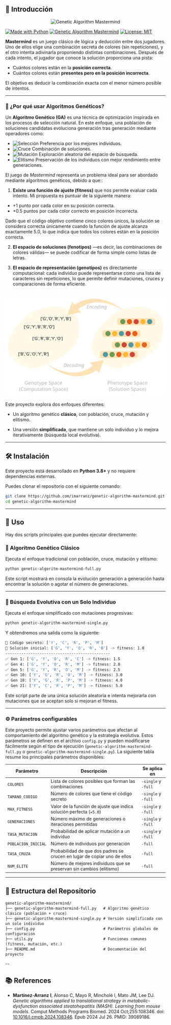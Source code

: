 
## 🧠 Introducción

<p align="center">
  <img src="https://repository-images.githubusercontent.com/978594808/a7188d90-0f10-4267-9b4b-7c7b03b98a0c" alt="Genetic Algorithm Mastermind">
</p>

[![Made with Python](https://img.shields.io/badge/Made%20with-Python-blue.svg)](https://www.python.org/)
[![Genetic Algorithm Mastermind](https://img.shields.io/badge/Genetic%20Algorithm-Mastermind-blueviolet.svg)](https://github.com/imarranz/genetic-algorithm-mastermind)
[![License: MIT](https://img.shields.io/badge/License-MIT-yellow.svg)](LICENSE.md)

**Mastermind** es un juego clásico de lógica y deducción entre dos jugadores. Uno de ellos elige una combinación secreta de colores (sin repeticiones), y el otro intenta adivinarla proponiendo distintas combinaciones. Después de cada intento, el jugador que conoce la solución proporciona una pista:

  * Cuántos colores están en la **posición correcta**.
  * Cuántos colores están **presentes pero en la posición incorrecta**.

El objetivo es deducir la combinación exacta con el menor número posible de intentos.

---

### 🧬 ¿Por qué usar Algoritmos Genéticos?

Un **Algoritmo Genético (GA)** es una técnica de optimización inspirada en los procesos de selección natural. En este enfoque, una población de soluciones candidatas evoluciona generación tras generación mediante operadores como:

  * ![Selección](https://img.shields.io/badge/GA-Selección-yellow.svg) Preferencia por los mejores individuos.
  * ![Cruce](https://img.shields.io/badge/GA-Cruce-yellow.svg) Combinación de soluciones.
  * ![Mutación](https://img.shields.io/badge/GA-Mutación-yellow.svg) Exploración aleatoria del espacio de búsqueda.
  * ![Elitismo](https://img.shields.io/badge/GA-Elitismo-yellow.svg) Preservación de los individuos con mejor rendimiento entre generaciones.

El juego de _Mastermind_ representa un problema ideal para ser abordado mediante algoritmos genéticos, debido a que::

1. **Existe una función de ajuste (fitness)** que nos permite evaluar cada intento. Mi propuesta es puntuar de la siguiente manera:

  * +1 punto por cada color en su posición correcta.
  * +0.5 puntos por cada color correcto en posición incorrecta.

Dado que el código objetivo contiene cinco colores únicos, la solución se considera correcta únicamente cuando la función de ajuste alcanza exactamente 5.0, lo que indica que todos los colores están en la posición correcta.

2. **El espacio de soluciones (fenotipos)** —es decir, las combinaciones de colores válidas— se puede codificar de forma simple como listas de letras.

3. **El espacio de representación (genotipos)** es directamente computacional: cada individuo puede representarse como una lista de caracteres sin repeticiones, lo que permite definir mutaciones, cruces y comparaciones de forma eficiente.


![Encoding - Decoding](./figures/encoding-decoding.svg)
---

Este proyecto explora dos enfoques diferentes:

  * Un algoritmo genético **clásico**, con población, cruce, mutación y elitismo.

  * Una versión **simplificada**, que mantiene un solo individuo y lo mejora iterativamente (búsqueda local evolutiva).

---

## 🛠️ Instalación

Este proyecto está desarrollado en **Python 3.8+** y no requiere dependencias externas.

Puedes clonar el repositorio con el siguiente comando:

```bash
git clone https://github.com/imarranz/genetic-algorithm-mastermind.git
cd genetic-algorithm-mastermind
```

---

## 🚀 Uso

Hay dos scripts principales que puedes ejecutar directamente:

### :dna: Algoritmo Genético Clásico

Ejecuta el enfoque tradicional con población, cruce, mutación y elitismo:

```bash
python genetic-algoritm-mastermind-full.py
```

Este script mostrará en consola la evolución generación a generación hasta encontrar la solución o agotar el número de generaciones.

---

### :repeat: Búsqueda Evolutiva con un Solo Individuo

Ejecuta el enfoque simplificado con mutaciones progresivas:

```bash
python genetic-algorithm-mastermind-single.py
```

Y obtendremos una salida como la siguiente:

```bash
🎯 Código secreto: ['Y', 'C', 'R', 'P', 'M']
🔁 Solución inicial: ['G', 'Y', 'O', 'R', 'B'] -> fitness: 1.0
----------------------------------------------
✅ Gen 1: ['G', 'Y', 'O', 'R', 'C'] -> fitness: 1.5
✅ Gen 4: ['G', 'Y', 'O', 'R', 'M'] -> fitness: 2.0
✅ Gen 5: ['G', 'Y', 'R', 'O', 'M'] -> fitness: 2.5
✅ Gen 10: ['Y', 'G', 'R', 'O', 'M'] -> fitness: 3.0
✅ Gen 18: ['Y', 'G', 'R', 'P', 'M'] -> fitness: 4.0
✅ Gen 21: ['Y', 'C', 'R', 'P', 'M'] -> fitness: 5.0
```

Este script parte de una única solución aleatoria e intenta mejorarla con mutaciones que se aceptan solo si mejoran el fitness.

---

### :gear: Parámetros configurables

Este proyecto permite ajustar varios parámetros que afectan al comportamiento del algoritmo genético y la estrategia evolutiva. Estos parámetros se definen en el archivo `config.py` y pueden modificarse fácilmente según el tipo de ejecución (`genetic-algorithm-mastermind-full.py` o `genetic-algorithm-mastermind-single.py`). La siguiente tabla resume los principales parámetros disponibles:

| Parámetro           | Descripción                                                              | Se aplica en               |
| ------------------- | ------------------------------------------------------------------------ | -------------------------- |
| `COLORES`           | Lista de colores posibles que forman las combinaciones                   | `-single` y `-full`        |
| `TAMANO_CODIGO`     | Número de colores que tiene el código secreto                            | `-single` y `-full`        |
| `MAX_FITNESS`       | Valor de la función de ajuste que indica solución perfecta (`=5.0`)      | `-single` y `-full`        |
| `GENERACIONES`      | Número máximo de generaciones o iteraciones permitidas                   | `-single` y `-full`        |
| `TASA_MUTACION`     | Probabilidad de aplicar mutación a un individuo                          | `-single` y `-full`        |
| `POBLACION_INICIAL` | Número de individuos por generación                                      | `-full`                    |
| `TASA_CRUZA`        | Probabilidad de que dos padres se crucen en lugar de copiar uno de ellos | `-full`                    |
| `NUM_ELITE`         | Número de mejores individuos que se preservan sin cambios (elitismo)     | `-full`                    |


---

## 📁 Estructura del Repositorio

```
genetic-algorithm-mastermind/
├── genetic-algorithm-mastermind-full.py   # Algoritmo genético clásico (población + cruce)
├── genetic-algorithm-mastermind-single.py # Versión simplificada con un solo individuo
├── config.py                              # Parámetros globales de configuración
├── utils.py                               # Funciones comunes (fitness, mutación, etc.)
├── README.md                              # Documentación del proyecto
```

--

## :books: References

  * **Martínez-Arranz I**, Alonso C, Mayo R, Mincholé I, Mato JM, Lee DJ. _Genetic algorithms applied to translational strategy in metabolic-dysfunction associated steatohepatitis (MASH). Learning from mouse models_. Comput Methods Programs Biomed. 2024 Oct;255:108346. doi: [10.1016/j.cmpb.2024.108346](https://doi.org/10.1016/j.cmpb.2024.108346). Epub 2024 Jul 26. PMID: 39089186.

